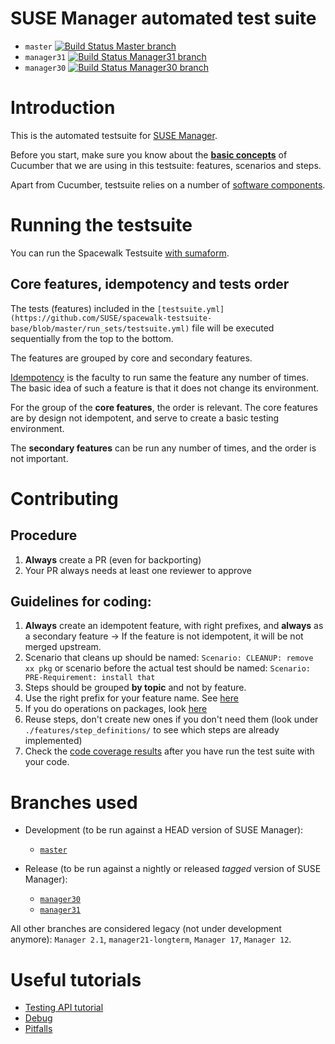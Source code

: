 # SUSE Manager automated test suite

* `master`
[![Build Status Master branch](https://travis-ci.org/SUSE/spacewalk-testsuite-base.svg?branch=master)](https://travis-ci.org/SUSE/spacewalk-testsuite-base)
* `manager31`
[![Build Status Manager31 branch](https://travis-ci.org/SUSE/spacewalk-testsuite-base.svg?branch=manager31)](https://travis-ci.org/SUSE/spacewalk-testsuite-base)
* `manager30`
[![Build Status Manager30 branch](https://travis-ci.org/SUSE/spacewalk-testsuite-base.svg?branch=manager30)](https://travis-ci.org/SUSE/spacewalk-testsuite-base)


# Introduction

This is the automated testsuite for [SUSE Manager](https://www.suse.com/products/suse-manager/).

Before you start, make sure you know about the [**basic concepts**](https://cucumber.io/docs/reference) of Cucumber that we are using in this testsuite: features, scenarios and steps.

Apart from Cucumber, testsuite relies on a number of [software components](docs/software-components.md).


# Running the testsuite

You can run the Spacewalk Testsuite [with sumaform](https://github.com/moio/sumaform/blob/master/README_ADVANCED.md#cucumber-testsuite).

## Core features, idempotency and tests order

The tests (features) included in the `[testsuite.yml](https://github.com/SUSE/spacewalk-testsuite-base/blob/master/run_sets/testsuite.yml)` file will be executed sequentially from the top to the bottom.

The features are grouped by core and secondary features.

[Idempotency](docs/idempotency.md) is the faculty to run same the feature any number of times. The basic idea of such a feature is that it does not change its environment.

For the group of the **core features**, the order is relevant. The core features are by design not idempotent, and serve to create a basic testing environment.

The **secondary features** can be run any number of times, and the order is not important.


# Contributing

## Procedure

1. **Always** create a PR (even for backporting)
2. Your PR always needs at least one reviewer to approve

## Guidelines for coding:

1. **Always** create an idempotent feature, with right prefixes, and **always** as a secondary feature
   -> If the feature is not idempotent, it will be not merged upstream.
2. Scenario that cleans up should be named: ```Scenario: CLEANUP: remove xx pkg```
   or scenario before the actual test should be named: ```Scenario: PRE-Requirement: install that```
3. Steps should be grouped **by topic** and not by feature.
4. Use the right prefix for your feature name. See [here](run_sets/testsuite.yml)
5. If you do operations on packages, look [here](docs/Patches_test.md)
6. Reuse steps, don't create new ones if you don't need them (look under `./features/step_definitions/` to see which steps are already implemented)
7. Check the [code coverage results](docs/codecoverage.md) after you have run the test suite with your code.


# Branches used

* Development (to be run against a HEAD version of SUSE Manager):

  * [`master`](https://github.com/SUSE/spacewalk-testsuite-base)

* Release (to be run against a nightly or released *tagged* version of SUSE Manager):

  * [`manager30`](https://github.com/SUSE/spacewalk-testsuite-base/tree/manager30)
  * [`manager31`](https://github.com/SUSE/spacewalk-testsuite-base/tree/manager31)

All other branches are considered legacy (not under development anymore): `Manager 2.1`, `manager21-longterm`, `Manager 17`, `Manager 12`.


# Useful tutorials

* [Testing API tutorial](docs/api-call.md)
* [Debug](docs/Debug.md)
* [Pitfalls](docs/Pitfalls-test.md)
